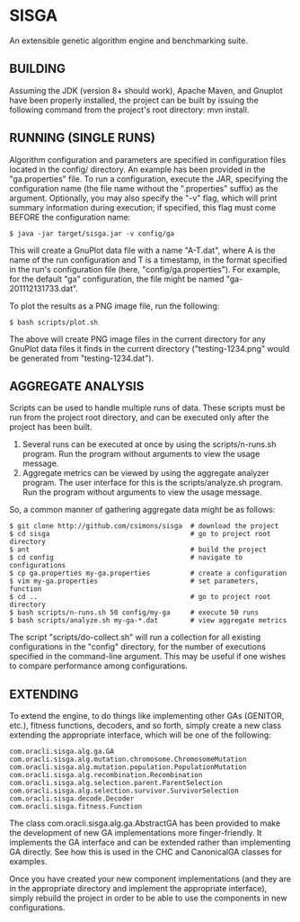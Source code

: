 # SISGA

An extensible genetic algorithm engine and benchmarking suite.

## BUILDING

Assuming the JDK (version 8+ should work), Apache Maven, and Gnuplot have been
properly installed, the project can be built by issuing the following command
from the project's root directory: mvn install.

## RUNNING (SINGLE RUNS)

Algorithm configuration and parameters are specified in configuration files
located in the config/ directory.  An example has been provided in the
"ga.properties" file.  To run a configuration, execute the JAR, specifying the
configuration name (the file name without the ".properties" suffix) as the
argument.  Optionally, you may also specify the "-v" flag, which will print
summary information during execution; if specified, this flag must come BEFORE
the configuration name:

    $ java -jar target/sisga.jar -v config/ga

This will create a GnuPlot data file with a name "A-T.dat", where A is the name
of the run configuration and T is a timestamp, in the format specified in the
run's configuration file (here, "config/ga.properties").  For example, for the
default "ga" configuration, the file might be named "ga-201112131733.dat".

To plot the results as a PNG image file, run the following:

    $ bash scripts/plot.sh

The above will create PNG image files in the current directory for any GnuPlot
data files it finds in the current directory ("testing-1234.png" would be
generated from "testing-1234.dat").

## AGGREGATE ANALYSIS

Scripts can be used to handle multiple runs of data.  These scripts must be run
from the project root directory, and can be executed only after the project has
been built.

1. Several runs can be executed at once by using the scripts/n-runs.sh program.
   Run the program without arguments to view the usage message.
2. Aggregate metrics can be viewed by using the aggregate analyzer program.
   The user interface for this is the scripts/analyze.sh program.  Run the
   program without arguments to view the usage message.

So, a common manner of gathering aggregate data might be as follows:

    $ git clone http://github.com/csimons/sisga  # download the project
    $ cd sisga                                   # go to project root directory
    $ ant                                        # build the project
    $ cd config                                  # navigate to configurations
    $ cp ga.properties my-ga.properties          # create a configuration
    $ vim my-ga.properties                       # set parameters, function
    $ cd ..                                      # go to project root directory
    $ bash scripts/n-runs.sh 50 config/my-ga     # execute 50 runs
    $ bash scripts/analyze.sh my-ga-*.dat        # view aggregate metrics

The script "scripts/do-collect.sh" will run a collection for all existing
configurations in the "config" directory, for the number of executions
specified in the command-line argument.  This may be useful if one wishes to
compare performance among configurations.

## EXTENDING

To extend the engine, to do things like implementing other GAs (GENITOR, etc.),
fitness functions, decoders, and so forth, simply create a new class extending
the appropriate interface, which will be one of the following:

    com.oracli.sisga.alg.ga.GA
    com.oracli.sisga.alg.mutation.chromosome.ChromosomeMutation
    com.oracli.sisga.alg.mutation.population.PopulationMutation
    com.oracli.sisga.alg.recombination.Recombination
    com.oracli.sisga.alg.selection.parent.ParentSelection
    com.oracli.sisga.alg.selection.survivor.SurvivorSelection
    com.oracli.sisga.decode.Decoder
    com.oracli.sisga.fitness.Function

The class com.oracli.sisga.alg.ga.AbstractGA has been provided to make the
development of new GA implementations more finger-friendly.  It implements the
GA interface and can be extended rather than implementing GA directly.  See
how this is used in the CHC and CanonicalGA classes for examples.

Once you have created your new component implementations (and they are in the
appropriate directory and implement the appropriate interface), simply rebuild
the project in order to be able to use the components in new configurations.
